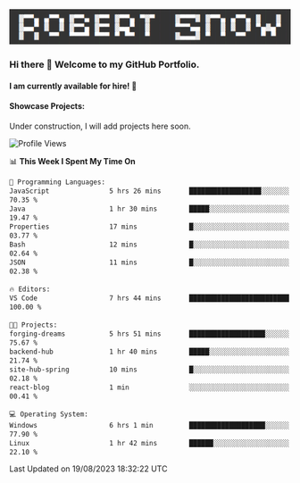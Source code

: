 <img alt="myname" src="assets/name.png" />

### Hi there 👋 Welcome to my GitHub Portfolio.
#### I am currently available for hire!  :briefcase:

#### Showcase Projects:

Under construction, I will add projects here soon.

<!--START_SECTION:waka-->
![Profile Views](http://img.shields.io/badge/Profile%20Views-0-blue)

📊 **This Week I Spent My Time On** 

```text
💬 Programming Languages: 
JavaScript               5 hrs 26 mins       ██████████████████░░░░░░░   70.35 % 
Java                     1 hr 30 mins        █████░░░░░░░░░░░░░░░░░░░░   19.47 % 
Properties               17 mins             █░░░░░░░░░░░░░░░░░░░░░░░░   03.77 % 
Bash                     12 mins             █░░░░░░░░░░░░░░░░░░░░░░░░   02.64 % 
JSON                     11 mins             █░░░░░░░░░░░░░░░░░░░░░░░░   02.38 % 

🔥 Editors: 
VS Code                  7 hrs 44 mins       █████████████████████████   100.00 % 

🐱‍💻 Projects: 
forging-dreams           5 hrs 51 mins       ███████████████████░░░░░░   75.67 % 
backend-hub              1 hr 40 mins        █████░░░░░░░░░░░░░░░░░░░░   21.74 % 
site-hub-spring          10 mins             █░░░░░░░░░░░░░░░░░░░░░░░░   02.18 % 
react-blog               1 min               ░░░░░░░░░░░░░░░░░░░░░░░░░   00.41 % 

💻 Operating System: 
Windows                  6 hrs 1 min         ███████████████████░░░░░░   77.90 % 
Linux                    1 hr 42 mins        ██████░░░░░░░░░░░░░░░░░░░   22.10 % 
```


 Last Updated on 19/08/2023 18:32:22 UTC
<!--END_SECTION:waka-->

<!--
**robjsnow/robjsnow** is a ✨ _special_ ✨ repository because its `README.md` (this file) appears on your GitHub profile.

Here are some ideas to get you started:

- 🔭 I’m currently working on ...
- 🌱 I’m currently learning ...
- 👯 I’m looking to collaborate on ...
- 🤔 I’m looking for help with ...
- 💬 Ask me about ...
- 📫 How to reach me: ...
- 😄 Pronouns: ...
- ⚡ Fun fact: ...
-->
